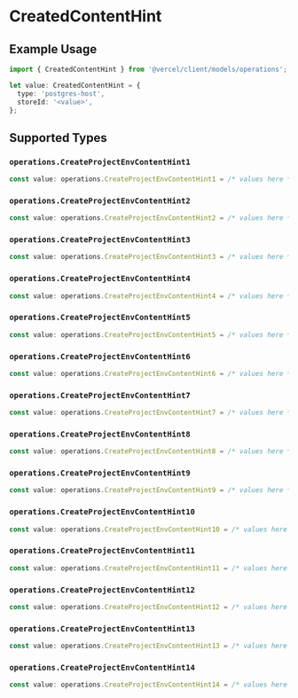 # CreatedContentHint

## Example Usage

```typescript
import { CreatedContentHint } from '@vercel/client/models/operations';

let value: CreatedContentHint = {
  type: 'postgres-host',
  storeId: '<value>',
};
```

## Supported Types

### `operations.CreateProjectEnvContentHint1`

```typescript
const value: operations.CreateProjectEnvContentHint1 = /* values here */
```

### `operations.CreateProjectEnvContentHint2`

```typescript
const value: operations.CreateProjectEnvContentHint2 = /* values here */
```

### `operations.CreateProjectEnvContentHint3`

```typescript
const value: operations.CreateProjectEnvContentHint3 = /* values here */
```

### `operations.CreateProjectEnvContentHint4`

```typescript
const value: operations.CreateProjectEnvContentHint4 = /* values here */
```

### `operations.CreateProjectEnvContentHint5`

```typescript
const value: operations.CreateProjectEnvContentHint5 = /* values here */
```

### `operations.CreateProjectEnvContentHint6`

```typescript
const value: operations.CreateProjectEnvContentHint6 = /* values here */
```

### `operations.CreateProjectEnvContentHint7`

```typescript
const value: operations.CreateProjectEnvContentHint7 = /* values here */
```

### `operations.CreateProjectEnvContentHint8`

```typescript
const value: operations.CreateProjectEnvContentHint8 = /* values here */
```

### `operations.CreateProjectEnvContentHint9`

```typescript
const value: operations.CreateProjectEnvContentHint9 = /* values here */
```

### `operations.CreateProjectEnvContentHint10`

```typescript
const value: operations.CreateProjectEnvContentHint10 = /* values here */
```

### `operations.CreateProjectEnvContentHint11`

```typescript
const value: operations.CreateProjectEnvContentHint11 = /* values here */
```

### `operations.CreateProjectEnvContentHint12`

```typescript
const value: operations.CreateProjectEnvContentHint12 = /* values here */
```

### `operations.CreateProjectEnvContentHint13`

```typescript
const value: operations.CreateProjectEnvContentHint13 = /* values here */
```

### `operations.CreateProjectEnvContentHint14`

```typescript
const value: operations.CreateProjectEnvContentHint14 = /* values here */
```
